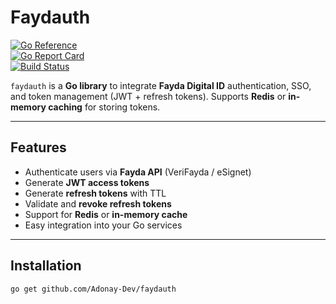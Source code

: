 # Faydauth

[![Go Reference](https://pkg.go.dev/badge/github.com/Adonay-Dev/faydauth.svg)](https://pkg.go.dev/github.com/Adonay-Dev/faydauth)  
[![Go Report Card](https://goreportcard.com/badge/github.com/Adonay-Dev/faydauth)](https://goreportcard.com/report/github.com/Adonay-Dev/faydauth)  
[![Build Status](https://github.com/Adonay-Dev/faydauth/actions/workflows/ci.yml/badge.svg)](https://github.com/Adonay-Dev/faydauth/actions/workflows/ci.yml)

`faydauth` is a **Go library** to integrate **Fayda Digital ID** authentication, SSO, and token management (JWT + refresh tokens). Supports **Redis** or **in-memory caching** for storing tokens.  

---

## Features

- Authenticate users via **Fayda API** (VeriFayda / eSignet)  
- Generate **JWT access tokens**  
- Generate **refresh tokens** with TTL  
- Validate and **revoke refresh tokens**  
- Support for **Redis** or **in-memory cache**  
- Easy integration into your Go services  

---

## Installation

```bash
go get github.com/Adonay-Dev/faydauth
